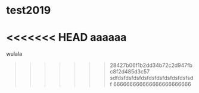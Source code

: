 # test2019

<<<<<<< HEAD
aaaaaa
=======
wulala
>>>>>>> 28427b06f1b2dd34b72c2d947fbc8f2d485d3c57
sdfdsfdsfdsfdsfdsfdsfdsfdsfdsfsdf
666666666666666666666666
